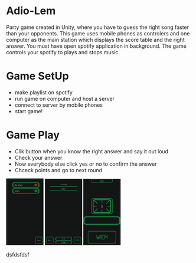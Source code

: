 # Adio-Lem
Party game created in Unity, where you have to guess the right song faster than your opponents. This game uses mobile phones as controlers and one computer as the main station which displays the score table and the right answer. You must have open spotify application in background. The game controls your spotify to plays and stops music.

# Game SetUp
- make playlist on spotify
- run game on computer and host a server
- connect to server by mobile phones
- start game!

# Game Play
- Clik button when you know the right answer and say it out loud 
- Check your answer
- Now everybody else click yes or no to confirm the answer
- Chceck points and go to next round

<img src="/Images/ad5.PNG" width="20%" height="auto" /> <img src="/Images/ad2.PNG" width="20%" height="auto" /> <img src="/Images/ad3.PNG" width="20%" height="auto" />

 dsfdsfdsf
